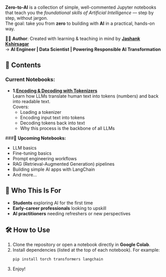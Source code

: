**Zero-to-AI** is a collection of simple, well-commented Jupyter notebooks that teach you the *foundational skills of Artificial Intelligence* — step by step, without jargon.  
The goal: take you from **zero** to building with **AI** in a practical, hands-on way.  

🧑‍💻 **Author**: Created with learning & teaching in mind by **[Jashank Kshirsagar](https://www.linkedin.com/in/jashankkshirsagar/)**  
→ **AI Engineer | Data Scientist | Powering Responsible AI Transformation**

## 📂 Contents  

### Current Notebooks:  
- **1.[Encoding & Decoding with Tokenizers](./Encoder_Decoder_Jashank.K.ipynb)**  
  Learn how LLMs translate human text into tokens (numbers) and back into readable text.  
  Covers:  
  - Loading a tokenizer  
  - Encoding input text into tokens  
  - Decoding tokens back into text  
  - Why this process is the backbone of all LLMs  

###🔄 **Upcoming Notebooks:** 
- LLM basics
- Fine-tuning basics  
- Prompt engineering workflows  
- RAG (Retrieval-Augmented Generation) pipelines  
- Building simple AI apps with LangChain  
- And more…  


## 🎯 Who This Is For  
- **Students** exploring AI for the first time  
- **Early-career professionals** looking to upskill  
- **AI practitioners** needing refreshers or new perspectives  


## 🛠 How to Use  
1. Clone the repository or open a notebook directly in **Google Colab**.  
2. Install dependencies (listed at the top of each notebook). For example:  
   ```bash
   pip install torch transformers langchain
3. Enjoy! 
